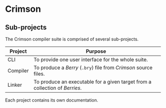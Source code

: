# Crimson

## Sub-projects
The Crimson compiler suite is comprised of several sub-projects.

| Project  | Purpose |
| -        | -       |
| CLI      | To provide one user interface for the whole suite. |
| Compiler | To produce a *Berry* (`.bry`) file from *Crimson* source files. |
| Linker   | To produce an executable for a given target from a collection of *Berries*. |

Each project contains its own documentation.